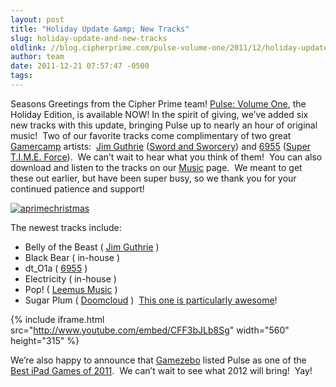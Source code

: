 ```yaml
---
layout: post
title: "Holiday Update &amp; New Tracks"
slug: holiday-update-and-new-tracks
oldlink: //blog.cipherprime.com/pulse-volume-one/2011/12/holiday-update-new-tracks
author: team
date: 2011-12-21 07:57:47 -0500
tags: 
---
```


Seasons Greetings from the Cipher Prime team! [Pulse: Volume One](http://www.cipherprime.com/games/pulse/), the Holiday Edition, is available NOW! In the spirit of giving, we’ve added six new tracks with this update, bringing Pulse up to nearly an hour of original music!  Two of our favorite tracks come complimentary of two great [Gamercamp](http://www.gamercamp.ca) artists:  [Jim Guthrie](http://jimguthrie.org/) ([Sword and Sworcery](http://www.swordandsworcery.com/music)) and [6955](http://6955.org/) ([Super T.I.M.E. Force](http://www.supertimeforce.com/)).  We can’t wait to hear what you think of them!  You can also download and listen to the tracks on our [Music](http://cipherprime.bandcamp.com/album/pulse-ost) page.  We meant to get these out earlier, but have been super busy, so we thank you for your continued patience and support!

[![](/img/blog/aprimechristmas.png "aprimechristmas")](/img/blog/aprimechristmas.png)

The newest tracks include:

*   Belly of the Beast ( [Jim Guthrie](http://www.youtube.com/watch?v=CFF3bJLb8Sg) )
*   Black Bear ( in-house )
*   dt\_O1a ( [6955](http://6955.org/) )
*   Electricity ( in-house )
*   Pop! ( [Leemus Music](http://www.facebook.com/pages/Leemus-Music/129593640396348) )
*   Sugar Plum ( [Doomcloud](http://doomcloud.bandcamp.com/) )  [This one is particularly awesome](http://www.youtube.com/watch?v=CFF3bJLb8Sg)!

{% include iframe.html src="http://www.youtube.com/embed/CFF3bJLb8Sg" width="560" height="315" %}

We’re also happy to announce that [Gamezebo](http://www.gamezebo.com/news/2011/12/08/best-ipad-games-2011) listed Pulse as one of the [Best iPad Games of 2011](http://www.gamezebo.com/news/2011/12/08/best-ipad-games-2011).  We can’t wait to see what 2012 will bring!  Yay!
